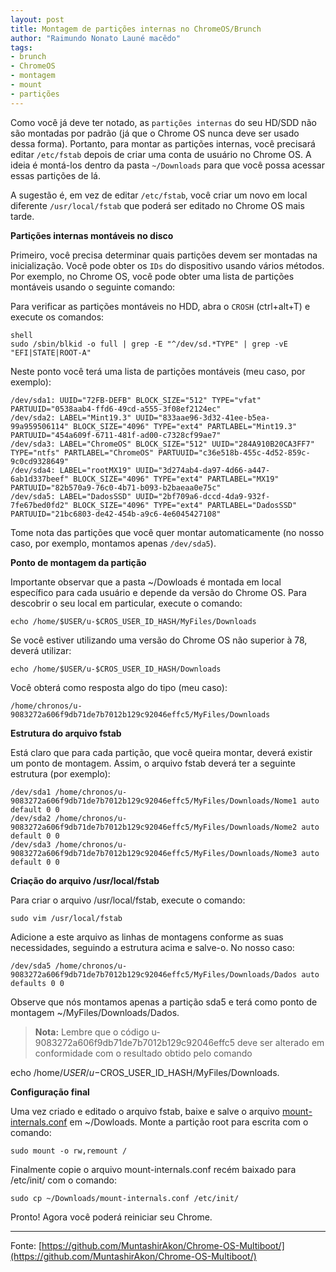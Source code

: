 ```yaml
---
layout: post
title: Montagem de partições internas no ChromeOS/Brunch
author: "Raimundo Nonato Launé macêdo"
tags:
- brunch
- ChromeOS
- montagem
- mount
- partições
---
```


Como você já deve ter notado, as `partições internas` do seu HD/SDD não são montadas por padrão (já que o Chrome OS nunca deve ser usado dessa forma). Portanto, para montar as partições internas, você precisará editar `/etc/fstab` depois de criar uma conta de usuário no Chrome OS. A ideia é montá-los dentro da pasta `~/Downloads` para que você possa acessar essas partições de lá.


A sugestão é, em vez de editar `/etc/fstab`, você criar um novo em local diferente `/usr/local/fstab` que poderá ser editado no Chrome OS mais tarde.

**Partições internas montáveis no disco**

Primeiro, você precisa determinar quais partições devem ser montadas na inicialização. Você pode obter os `IDs` do dispositivo usando vários métodos. Por exemplo, no Chrome OS, você pode obter uma lista de partições montáveis usando o seguinte comando:

Para verificar as partições montáveis no HDD, abra o `CROSH` (ctrl+alt+T) e execute os comandos:

```shell
shell
sudo /sbin/blkid -o full | grep -E "^/dev/sd.*TYPE" | grep -vE "EFI|STATE|ROOT-A"
```
Neste ponto você terá uma lista de partições montáveis (meu caso, por exemplo):

```shell
/dev/sda1: UUID="72FB-DEFB" BLOCK_SIZE="512" TYPE="vfat" PARTUUID="0538aab4-ffd6-49cd-a555-3f08ef2124ec"
/dev/sda2: LABEL="Mint19.3" UUID="833aae96-3d32-41ee-b5ea-99a959506114" BLOCK_SIZE="4096" TYPE="ext4" PARTLABEL="Mint19.3" PARTUUID="454a609f-6711-481f-ad00-c7328cf99ae7"
/dev/sda3: LABEL="ChromeOS" BLOCK_SIZE="512" UUID="284A910B20CA3FF7" TYPE="ntfs" PARTLABEL="ChromeOS" PARTUUID="c36e518b-455c-4d52-859c-9c0cd9328649"
/dev/sda4: LABEL="rootMX19" UUID="3d274ab4-da97-4d66-a447-6ab1d337beef" BLOCK_SIZE="4096" TYPE="ext4" PARTLABEL="MX19" PARTUUID="82b570a9-76c0-4b71-b093-b2baeaa0e75c"
/dev/sda5: LABEL="DadosSSD" UUID="2bf709a6-dccd-4da9-932f-7fe67bed0fd2" BLOCK_SIZE="4096" TYPE="ext4" PARTLABEL="DadosSSD" PARTUUID="21bc6803-de42-454b-a9c6-4e6045427108"
```

Tome nota das partições que você quer montar automaticamente (no nosso caso, por exemplo, montamos apenas `/dev/sda5`).

**Ponto de montagem da partição**

Importante observar que a pasta ~/Dowloads é montada em local específico para cada usuário e depende da versão do Chrome OS. Para descobrir o seu local em particular, execute o comando:

```shell
echo /home/$USER/u-$CROS_USER_ID_HASH/MyFiles/Downloads
```

Se você estiver utilizando uma versão do Chrome OS não superior à 78, deverá utilizar:

```shell
echo /home/$USER/u-$CROS_USER_ID_HASH/Downloads
```
Você obterá como resposta algo do tipo (meu caso):

```shell 
/home/chronos/u-9083272a606f9db71de7b7012b129c92046effc5/MyFiles/Downloads
```

**Estrutura do arquivo fstab**

Está claro que para cada partição, que você queira montar, deverá existir um ponto de montagem. Assim, o arquivo fstab deverá ter a seguinte estrutura (por exemplo):

```shell
/dev/sda1 /home/chronos/u-9083272a606f9db71de7b7012b129c92046effc5/MyFiles/Downloads/Nome1 auto default 0 0
/dev/sda2 /home/chronos/u-9083272a606f9db71de7b7012b129c92046effc5/MyFiles/Downloads/Nome2 auto default 0 0
/dev/sda3 /home/chronos/u-9083272a606f9db71de7b7012b129c92046effc5/MyFiles/Downloads/Nome3 auto default 0 0
```

**Criação do arquivo /usr/local/fstab**

Para criar o arquivo /usr/local/fstab, execute o comando:

```shell
sudo vim /usr/local/fstab
```

Adicione a este arquivo as linhas de montagens conforme as suas necessidades, seguindo a estrutura acima e salve-o. No nosso caso:

```shell
/dev/sda5 /home/chronos/u-9083272a606f9db71de7b7012b129c92046effc5/MyFiles/Downloads/Dados auto defaults 0 0
```

Observe que nós montamos apenas a partição sda5 e terá como ponto de montagem ~/MyFiles/Downloads/Dados.

>**Nota:** 
 Lembre que o código u-9083272a606f9db71de7b7012b129c92046effc5 deve ser alterado em conformidade com o resultado obtido pelo comando 
> 
echo /home/$USER/u-$CROS_USER_ID_HASH/MyFiles/Downloads.

**Configuração final**

Uma vez criado e editado o arquivo fstab, baixe e salve o arquivo 
[mount-internals.conf](https://raw.githubusercontent.com/MuntashirAkon/Chrome-OS-Multiboot/master/mount-internals.conf) em ~/Dowloads.
Monte a partição root para escrita com o comando:

```shell
sudo mount -o rw,remount /
```

Finalmente copie o arquivo mount-internals.conf recém baixado para /etc/init/ com o comando:

```shell
sudo cp ~/Downloads/mount-internals.conf /etc/init/
```

Pronto! Agora você poderá reiniciar seu Chrome.

---
Fonte: 
[https://github.com/MuntashirAkon/Chrome-OS-Multiboot/](https://github.com/MuntashirAkon/Chrome-OS-Multiboot/)

